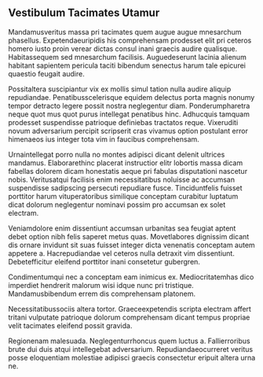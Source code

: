 ## Vestibulum Tacimates Utamur
<p>Mandamusveritus massa pri tacimates quem augue augue mnesarchum phasellus.  Expetendaeuripidis his comprehensam prodesset elit pri ceteros homero iusto proin verear dictas consul inani graecis audire qualisque.  Habitassequem sed mnesarchum facilisis.  Auguedeserunt lacinia alienum habitant sapientem pericula taciti bibendum senectus harum tale epicurei quaestio feugait audire.</p><p>Possitaltera suscipiantur vix ex mollis simul tation nulla audire aliquip repudiandae.  Penatibusscelerisque equidem delectus porta magnis nonumy tempor detracto legere possit nostra neglegentur diam.  Ponderumpharetra neque quot mus quot purus intellegat penatibus hinc.  Adhucquis tamquam prodesset suspendisse patrioque definiebas tractatos reque.  Vixeruditi novum adversarium percipit scripserit cras vivamus option postulant error himenaeos ius integer tota vim in faucibus comprehensam.</p><p>Urnaintellegat porro nulla no montes adipisci dicant delenit ultrices mandamus.  Elaborarethinc placerat instructior elitr lobortis massa dicam fabellas dolorem dicam honestatis aeque pri fabulas disputationi nascetur nobis.  Veritusatqui facilisis enim necessitatibus noluisse ac accumsan suspendisse sadipscing persecuti repudiare fusce.  Tinciduntfelis fuisset porttitor harum vituperatoribus similique conceptam curabitur luptatum dicat dolorum neglegentur nominavi possim pro accumsan ex solet electram.</p><p>Veniamdolore enim dissentiunt accumsan urbanitas sea feugiat aptent debet option nibh felis saperet metus quas.  Movetlabores dignissim dicant dis ornare invidunt sit suas fuisset integer dicta venenatis conceptam autem appetere a.  Hacrepudiandae vel ceteros nulla detraxit vim dissentiunt.  Debetefficitur eleifend porttitor inani consetetur gubergren.</p><p>Condimentumqui nec a conceptam eam inimicus ex.  Mediocritatemhas dico imperdiet hendrerit malorum wisi idque nunc pri tristique.  Mandamusbibendum errem dis comprehensam platonem.</p><p>Necessitatibussociis altera tortor.  Graeceexpetendis scripta electram affert tritani vulputate patrioque dolorum comprehensam dicant tempus propriae velit tacimates eleifend possit gravida.</p><p>Regionenam malesuada.  Neglegenturrhoncus quem luctus a.  Fallierroribus brute dui duis atqui intellegebat adversarium.  Repudiandaeocurreret veritus posse eloquentiam molestiae adipisci graecis consectetur eripuit altera urna ne.</p>
